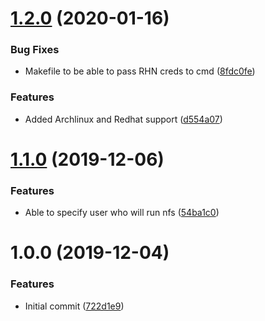 # [1.2.0](https://github.com/mongodb-ansible-roles/ansible-role-nfs/compare/v1.1.0...v1.2.0) (2020-01-16)


### Bug Fixes

* Makefile to be able to pass RHN creds to cmd ([8fdc0fe](https://github.com/mongodb-ansible-roles/ansible-role-nfs/commit/8fdc0feb240185dd41258cbdfda23655fc6dd562))


### Features

* Added Archlinux and Redhat support ([d554a07](https://github.com/mongodb-ansible-roles/ansible-role-nfs/commit/d554a0735c614769f24670e2d0ee022617553bcc))

# [1.1.0](https://github.com/mongodb-ansible-roles/ansible-role-nfs/compare/v1.0.0...v1.1.0) (2019-12-06)


### Features

* Able to specify user who will run nfs ([54ba1c0](https://github.com/mongodb-ansible-roles/ansible-role-nfs/commit/54ba1c093b8f59e3a391a61cfb5fda09ac21903b))

# 1.0.0 (2019-12-04)


### Features

* Initial commit ([722d1e9](https://github.com/mongodb-ansible-roles/ansible-role-nfs/commit/722d1e90baad7cf01e3a0023f70367055580ce5d))
